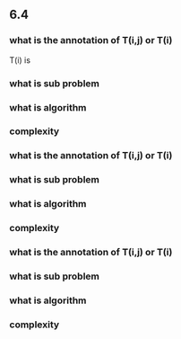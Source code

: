 ## 6.4

### what is the annotation of T(i,j) or T(i)
T(i) is 


### what is sub problem


### what is algorithm


### complexity



### what is the annotation of T(i,j) or T(i)

### what is sub problem

### what is algorithm

### complexity


### what is the annotation of T(i,j) or T(i)

### what is sub problem

### what is algorithm

### complexity
